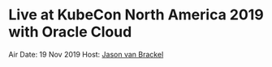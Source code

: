 # Live at KubeCon North America 2019 with Oracle Cloud

<a href="https://www.youtube.com/embed/zZyj4CGniQ8"></a>

Air Date: 19 Nov 2019
Host: [Jason van Brackel](twitter.com/jasonvanbrackel)